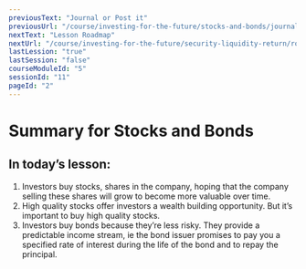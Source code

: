 ```yaml
---
previousText: "Journal or Post it"
previousUrl: "/course/investing-for-the-future/stocks-and-bonds/journal-or-post-it"
nextText: "Lesson Roadmap"
nextUrl: "/course/investing-for-the-future/security-liquidity-return/roadmap"
lastLession: "true"
lastSession: "false"
courseModuleId: "5"
sessionId: "11"
pageId: "2"
---
```



# Summary for Stocks and Bonds
## In today’s lesson: 

1. Investors buy stocks, shares in the company, hoping that the company selling these shares will grow to become more valuable over time.
2. High quality stocks offer investors a wealth building opportunity. But it’s important to buy high quality stocks.
3. Investors buy bonds because they’re less risky. They provide a predictable income stream, ie the bond issuer promises to pay you a specified rate of interest during the life of the bond and to repay the principal.
